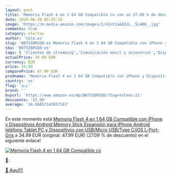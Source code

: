 ```yaml
---
layout: post
title: 'Memoria Flash 4 en 1 64 GB Compatible co con un 27.09 % de descuento'
date: 2020-06-20 05:55:19
image: 'https://m.media-amazon.com/images/I/41nt1aAZdJL._SL400_.jpg'
comments: true
category: ofertas
author: 'tole.es'
slug: 'B07S38RSQ8-es Memoria Flash 4 en 1 64 GB Compatible con iPhone y...'
sku: 'B07S38RSQ8-es'
tags: [ 'Clientes de streaming','Comunicación móvil y accesorios','Dispositivos para el streaming','Electrónica','Equipos de audio y Hi-Fi','Informática','Móviles','Móviles y smartphones libres','Tablets','android', ]
actualPrice: 34.99 EUR
currency: EUR
price: 34.99
comparePrice: 47.99 EUR
prodname: 'Memoria Flash 4 en 1 64 GB Compatible con iPhone y Dispositivos Android Memory Stick Expansión para iPhone Android teléfono Tablet PC y Dispositivos con USB/Micro USB/Type C/iOS L-Port-Gris'
country: 'es'
flag: '🇪🇸'
brand: ''
buyurl: 'https://www.amazon.es/dp/B07S38RSQ8/?tag=tolees-21'
descuento: '27.09'
average: '34.66857142857143'
---
```


En este momento está [Memoria Flash 4 en 1 64 GB Compatible con iPhone y Dispositivos Android Memory Stick Expansión para iPhone Android teléfono Tablet PC y Dispositivos con USB/Micro USB/Type C/iOS L-Port-Gris](https://www.amazon.es/dp/B07S38RSQ8/?tag=tolees-21) a 34.99 EUR (original: 47.99 EUR) (27.09 %  de descuento) en el siguiente enlace!

[![Memoria Flash 4 en 1 64 GB Compatible co](https://m.media-amazon.com/images/I/41nt1aAZdJL._SL400_.jpg)](https://www.amazon.es/dp/B07S38RSQ8/?tag=tolees-21)

🔎:


[🛒 Aquí!!!](https://www.amazon.es/dp/B07S38RSQ8/?tag=tolees-21)
